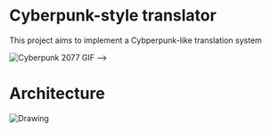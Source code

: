 # Cyberpunk-style translator

This project aims to implement a Cybperpunk-like translation system

![Cyberpunk 2077 GIF](https://media.giphy.com/media/bUMahCWn8OpEusmJV8/giphy.gif) -->


# Architecture

![Drawing](resources/Untitled-2022-12-11-2233.png)
